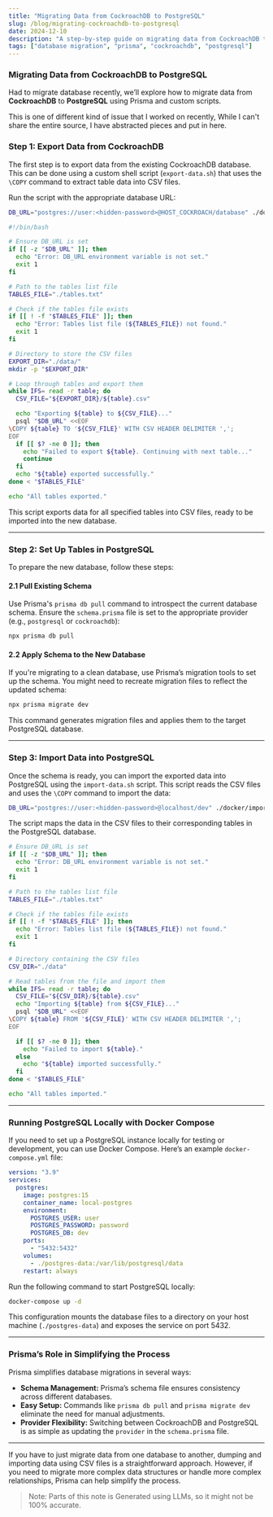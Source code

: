 ```yaml
---
title: "Migrating Data from CockroachDB to PostgreSQL"
slug: /blog/migrating-cockroachdb-to-postgresql
date: 2024-12-10
description: "A step-by-step guide on migrating data from CockroachDB to PostgreSQL using Prisma, custom scripts, and Docker Compose for local PostgreSQL setups."
tags: ["database migration", "prisma", "cockroachdb", "postgresql"]
---
```


### Migrating Data from CockroachDB to PostgreSQL

Had to migrate database recently, we’ll explore how to migrate data from **CockroachDB** to **PostgreSQL** using Prisma and custom scripts.

This is one of different kind of issue that I worked on recently, While I can't share the entire source, I have abstracted pieces and put in here.

### Step 1: Export Data from CockroachDB

The first step is to export data from the existing CockroachDB database. This can be done using a custom shell script (`export-data.sh`) that uses the `\COPY` command to extract table data into CSV files.

Run the script with the appropriate database URL:

```bash
DB_URL="postgres://user:<hidden-password>@HOST_COCKROACH/database" ./docker/export-data.sh
```

```bash:title=export-data.sh
#!/bin/bash

# Ensure DB_URL is set
if [[ -z "$DB_URL" ]]; then
  echo "Error: DB_URL environment variable is not set."
  exit 1
fi

# Path to the tables list file
TABLES_FILE="./tables.txt"

# Check if the tables file exists
if [[ ! -f "$TABLES_FILE" ]]; then
  echo "Error: Tables list file (${TABLES_FILE}) not found."
  exit 1
fi

# Directory to store the CSV files
EXPORT_DIR="./data/"
mkdir -p "$EXPORT_DIR"

# Loop through tables and export them
while IFS= read -r table; do
  CSV_FILE="${EXPORT_DIR}/${table}.csv"

  echo "Exporting ${table} to ${CSV_FILE}..."
  psql "$DB_URL" <<EOF
\COPY ${table} TO '${CSV_FILE}' WITH CSV HEADER DELIMITER ',';
EOF
  if [[ $? -ne 0 ]]; then
    echo "Failed to export ${table}. Continuing with next table..."
    continue
  fi
  echo "${table} exported successfully."
done < "$TABLES_FILE"

echo "All tables exported."

```

This script exports data for all specified tables into CSV files, ready to be imported into the new database.

---

### Step 2: Set Up Tables in PostgreSQL

To prepare the new database, follow these steps:

#### **2.1 Pull Existing Schema**

Use Prisma's `prisma db pull` command to introspect the current database schema. Ensure the `schema.prisma` file is set to the appropriate provider (e.g., `postgresql` or `cockroachdb`):

```bash
npx prisma db pull
```

#### **2.2 Apply Schema to the New Database**

If you're migrating to a clean database, use Prisma’s migration tools to set up the schema. You might need to recreate migration files to reflect the updated schema:

```bash
npx prisma migrate dev
```

This command generates migration files and applies them to the target PostgreSQL database.

---

### Step 3: Import Data into PostgreSQL

Once the schema is ready, you can import the exported data into PostgreSQL using the `import-data.sh` script. This script reads the CSV files and uses the `\COPY` command to import the data:

```bash
DB_URL="postgres://user:<hidden-password>@localhost/dev" ./docker/import-data.sh
```

The script maps the data in the CSV files to their corresponding tables in the PostgreSQL database.

```bash:title=import-data.sh
# Ensure DB_URL is set
if [[ -z "$DB_URL" ]]; then
  echo "Error: DB_URL environment variable is not set."
  exit 1
fi

# Path to the tables list file
TABLES_FILE="./tables.txt"

# Check if the tables file exists
if [[ ! -f "$TABLES_FILE" ]]; then
  echo "Error: Tables list file (${TABLES_FILE}) not found."
  exit 1
fi

# Directory containing the CSV files
CSV_DIR="./data"

# Read tables from the file and import them
while IFS= read -r table; do
  CSV_FILE="${CSV_DIR}/${table}.csv"
  echo "Importing ${table} from ${CSV_FILE}..."
  psql "$DB_URL" <<EOF
\COPY ${table} FROM '${CSV_FILE}' WITH CSV HEADER DELIMITER ',';
EOF

  if [[ $? -ne 0 ]]; then
    echo "Failed to import ${table}."
  else
    echo "${table} imported successfully."
  fi
done < "$TABLES_FILE"

echo "All tables imported."
```

---

### Running PostgreSQL Locally with Docker Compose

If you need to set up a PostgreSQL instance locally for testing or development, you can use Docker Compose. Here’s an example `docker-compose.yml` file:

```yaml
version: "3.9"
services:
  postgres:
    image: postgres:15
    container_name: local-postgres
    environment:
      POSTGRES_USER: user
      POSTGRES_PASSWORD: password
      POSTGRES_DB: dev
    ports:
      - "5432:5432"
    volumes:
      - ./postgres-data:/var/lib/postgresql/data
    restart: always
```

Run the following command to start PostgreSQL locally:

```bash
docker-compose up -d
```

This configuration mounts the database files to a directory on your host machine (`./postgres-data`) and exposes the service on port 5432.

---

### Prisma’s Role in Simplifying the Process

Prisma simplifies database migrations in several ways:

- **Schema Management:** Prisma’s schema file ensures consistency across different databases.
- **Easy Setup:** Commands like `prisma db pull` and `prisma migrate dev` eliminate the need for manual adjustments.
- **Provider Flexibility:** Switching between CockroachDB and PostgreSQL is as simple as updating the `provider` in the `schema.prisma` file.

---

If you have to just migrate data from one database to another, dumping and importing data using CSV files is a straightforward approach. However, if you need to migrate more complex data structures or handle more complex relationships, Prisma can help simplify the process.

> Note: Parts of this note is Generated using LLMs, so it might not be 100% accurate.
